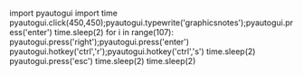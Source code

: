 import pyautogui
import time
pyautogui.click(450,450);pyautogui.typewrite('graphicsnotes');pyautogui.press('enter')
time.sleep(2)
for i in range(107):
  pyautogui.press('right');pyautogui.press('enter')
  pyautogui.hotkey('ctrl','r');pyautogui.hotkey('ctrl','s')
  time.sleep(2)
  pyautogui.press('esc')
  time.sleep(2)
  time.sleep(2)
